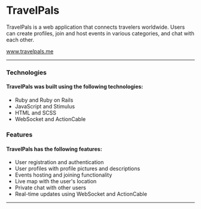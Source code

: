 # TravelPals

TravelPals is a web application that connects travelers worldwide. Users can create profiles, join and host events in various categories, and chat with each other.

www.travelpals.me

---

### Technologies

#### TravelPals was built using the following technologies:

* Ruby and Ruby on Rails
* JavaScript and Stimulus
* HTML and SCSS
* WebSocket and ActionCable

### Features

#### TravelPals has the following features:

* User registration and authentication
* User profiles with profile pictures and descriptions
* Events hosting and joining functionality
* Live map with the user's location
* Private chat with other users
* Real-time updates using WebSocket and ActionCable

---

